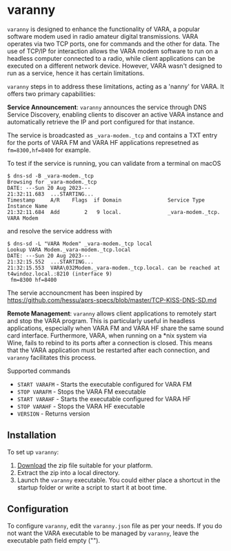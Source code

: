 # varanny

`varanny` is designed to enhance the functionality of VARA, a popular software modem used in radio amateur digital transmissions. VARA operates via two TCP ports, one for commands and the other for data. The use of TCP/IP for interaction allows the VARA modem software to run on a headless computer connected to a radio, while client applications can be executed on a different network device. However, VARA wasn't designed to run as a service, hence it has certain limitations.

`varanny` steps in to address these limitations, acting as a 'nanny' for VARA. It offers two primary capabilities:

**Service Announcement**: `varanny` announces the service through DNS Service Discovery, enabling clients to discover an active VARA instance and automatically retrieve the IP and port configured for that instance.

The service is broadcasted as `_vara-modem._tcp` and contains a TXT entry for the ports of VARA FM and VARA HF applications represetned as `fm=8300,hf=8400` for example.

To test if the service is running, you can validate from a terminal on macOS

```
$ dns-sd -B _vara-modem._tcp
Browsing for _vara-modem._tcp
DATE: ---Sun 20 Aug 2023---
21:32:11.683  ...STARTING...
Timestamp     A/R    Flags  if Domain               Service Type         Instance Name
21:32:11.684  Add        2   9 local.               _vara-modem._tcp.    VARA Modem
```

and resolve the service address with

```
$ dns-sd -L "VARA Modem" _vara-modem._tcp local
Lookup VARA Modem._vara-modem._tcp.local
DATE: ---Sun 20 Aug 2023---
21:32:15.552  ...STARTING...
21:32:15.553  VARA\032Modem._vara-modem._tcp.local. can be reached at t4windoz.local.:8210 (interface 9)
 fm=8300 hf=8400
```
The servie accnouncment has been inspired by https://github.com/hessu/aprs-specs/blob/master/TCP-KISS-DNS-SD.md

**Remote Management**: `varanny` allows client applications to remotely start and stop the VARA program. This is particularly useful in headless applications, especially when VARA FM and VARA HF share the same sound card interface. Furthermore, VARA, when running on a *nix system via Wine, fails to rebind to its ports after a connection is closed. This means that the VARA application must be restarted after each connection, and `varanny` facilitates this process.

Supported commands

* `START VARAFM` - Starts the executable configured for VARA FM
* `STOP VARAFM` - Stops the VARA FM executable
* `START VARAHF` - Starts the executable configured for VARA HF
* `STOP VARAHF` - Stops the VARA HF executable
* `VERSION` - Returns version

## Installation

To set up `varanny`:

1. [Download](https://github.com/islandmagic/varanny/releases/latest) the zip file suitable for your platform.
1. Extract the zip into a local directory.
1. Launch the `varanny` executable. You could either place a shortcut in the startup folder or write a script to start it at boot time.

## Configuration

To configure `varanny`, edit the `varanny.json` file as per your needs. If you do not want the VARA executable to be managed by `varanny`, leave the executable path field empty ("").